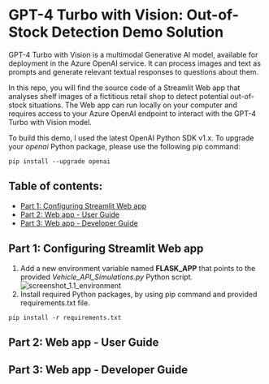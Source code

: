 # GPT-4 Turbo with Vision: Out-of-Stock Detection Demo Solution
GPT-4 Turbo with Vision is a multimodal Generative AI model, available for deployment in the Azure OpenAI service. It can process images and text as prompts and generate relevant textual responses to questions about them.

In this repo, you will find the source code of a Streamlit Web app that analyses shelf images of a fictitious retail shop to detect potential out-of-stock situations. The Web app can run locally on your computer and requires access to your Azure OpenAI endpoint to interact with the GPT-4 Turbo with Vision model.

To build this demo, I used the latest OpenAI Python SDK v1.x. To upgrade your *openai* Python package, please use the following pip command:
```
pip install --upgrade openai
```

## Table of contents:
- [Part 1: Configuring Streamlit Web app]()
- [Part 2: Web app - User Guide]()
- [Part 3: Web app - Developer Guide]()

## Part 1: Configuring Streamlit Web app
1. Add a new environment variable named **FLASK_APP** that points to the provided *Vehicle_API_Simulations.py* Python script.
![screenshot_1.1_environment](images/step1_flask_env.png)
2. Install required Python packages, by using pip command and provided requirements.txt file.
```
pip install -r requirements.txt
```

## Part 2: Web app - User Guide
## Part 3: Web app - Developer Guide
